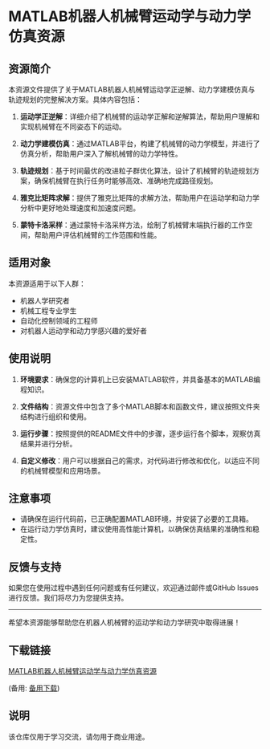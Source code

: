 # MATLAB机器人机械臂运动学与动力学仿真资源

## 资源简介

本资源文件提供了关于MATLAB机器人机械臂运动学正逆解、动力学建模仿真与轨迹规划的完整解决方案。具体内容包括：

1. **运动学正逆解**：详细介绍了机械臂的运动学正解和逆解算法，帮助用户理解和实现机械臂在不同姿态下的运动。

2. **动力学建模仿真**：通过MATLAB平台，构建了机械臂的动力学模型，并进行了仿真分析，帮助用户深入了解机械臂的动力学特性。

3. **轨迹规划**：基于时间最优的改进粒子群优化算法，设计了机械臂的轨迹规划方案，确保机械臂在执行任务时能够高效、准确地完成路径规划。

4. **雅克比矩阵求解**：提供了雅克比矩阵的求解方法，帮助用户在运动学和动力学分析中更好地处理速度和加速度问题。

5. **蒙特卡洛采样**：通过蒙特卡洛采样方法，绘制了机械臂末端执行器的工作空间，帮助用户评估机械臂的工作范围和性能。

## 适用对象

本资源适用于以下人群：

- 机器人学研究者
- 机械工程专业学生
- 自动化控制领域的工程师
- 对机器人运动学和动力学感兴趣的爱好者

## 使用说明

1. **环境要求**：确保您的计算机上已安装MATLAB软件，并具备基本的MATLAB编程知识。

2. **文件结构**：资源文件中包含了多个MATLAB脚本和函数文件，建议按照文件夹结构进行组织和使用。

3. **运行步骤**：按照提供的README文件中的步骤，逐步运行各个脚本，观察仿真结果并进行分析。

4. **自定义修改**：用户可以根据自己的需求，对代码进行修改和优化，以适应不同的机械臂模型和应用场景。

## 注意事项

- 请确保在运行代码前，已正确配置MATLAB环境，并安装了必要的工具箱。
- 在运行动力学仿真时，建议使用高性能计算机，以确保仿真结果的准确性和稳定性。

## 反馈与支持

如果您在使用过程中遇到任何问题或有任何建议，欢迎通过邮件或GitHub Issues进行反馈。我们将尽力为您提供支持。

---

希望本资源能够帮助您在机器人机械臂的运动学和动力学研究中取得进展！

## 下载链接
[MATLAB机器人机械臂运动学与动力学仿真资源](https://pan.quark.cn/s/c0f4832e65b3) 

(备用: [备用下载](https://pan.baidu.com/s/1N9K5d5bp1Zn1-kp24sL7Ig?pwd=1234))

## 说明

该仓库仅用于学习交流，请勿用于商业用途。
